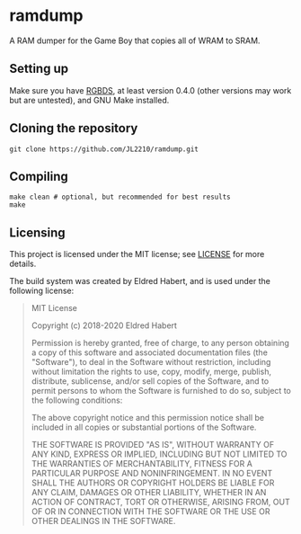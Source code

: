 # ramdump

A RAM dumper for the Game Boy that copies all of WRAM to SRAM.

## Setting up

Make sure you have [RGBDS](https://github.com/rednex/rgbds), at least version 0.4.0 (other versions may work but are untested), and GNU Make installed.

## Cloning the repository

```
git clone https://github.com/JL2210/ramdump.git
```

## Compiling

```
make clean # optional, but recommended for best results
make
```

## Licensing

This project is licensed under the MIT license; see [LICENSE](LICENSE) for more details.

The build system was created by Eldred Habert, and is used under the following license:

> MIT License
> 
> Copyright (c) 2018-2020 Eldred Habert
>
> Permission is hereby granted, free of charge, to any person obtaining a copy
> of this software and associated documentation files (the "Software"), to deal
> in the Software without restriction, including without limitation the rights
> to use, copy, modify, merge, publish, distribute, sublicense, and/or sell
> copies of the Software, and to permit persons to whom the Software is
> furnished to do so, subject to the following conditions:
> 
> The above copyright notice and this permission notice shall be included in all
> copies or substantial portions of the Software.
> 
> THE SOFTWARE IS PROVIDED "AS IS", WITHOUT WARRANTY OF ANY KIND, EXPRESS OR
> IMPLIED, INCLUDING BUT NOT LIMITED TO THE WARRANTIES OF MERCHANTABILITY,
> FITNESS FOR A PARTICULAR PURPOSE AND NONINFRINGEMENT. IN NO EVENT SHALL THE
> AUTHORS OR COPYRIGHT HOLDERS BE LIABLE FOR ANY CLAIM, DAMAGES OR OTHER
> LIABILITY, WHETHER IN AN ACTION OF CONTRACT, TORT OR OTHERWISE, ARISING FROM,
> OUT OF OR IN CONNECTION WITH THE SOFTWARE OR THE USE OR OTHER DEALINGS IN THE
> SOFTWARE.

